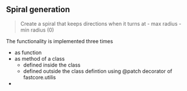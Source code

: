 
<!-- WARNING: THIS FILE WAS AUTOGENERATED! DO NOT EDIT! -->

## Spiral generation

> Create a spiral that keeps directions when it turns at - max radius -
> min radius (0)

The functionality is implemented three times

-   as function
-   as method of a class
    -   defined inside the class
    -   defined outside the class defintion using @patch decorator of
        fastcore.utilis
-   
